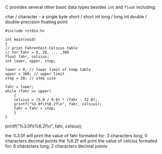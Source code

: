 C provides several other basic data types besides `int` and `float` including:

char / character - a single byte
short / short int
long / long int
double / double-precision floating point

```
#include <stdio.h>

int main(void)
{
// print Fahrenheit-Celsius table
// for fahr = 0, 20, ... ,300
float fahr, celsius;
int lower, upper, step;

lower = 0; // lower limit of temp table
upper = 300; // upper limit
step = 20; // step size

fahr = lower;
while (fahr <= upper)
	{
	celsius = (5.0 / 9.0) * (fahr - 32.0);
	printf("%3.0f\t%6.2f\n", fahr, celsius);
	fahr = fahr + step;
	}
}
```

printf("%3.0f\\t%6.2f\\n", fahr, celsius);

the %3.0f will print the value of fahr formated for: 3 characters long, 0 characters decimal points
the %6.2f will print the value of celcius formated for: 6 characters long, 2 characters decimal points


